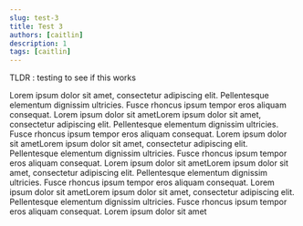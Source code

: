```yaml
---
slug: test-3
title: Test 3
authors: [caitlin]
description: 1
tags: [caitlin]
---
```

TLDR : testing to see if this works

<!--truncate-->

Lorem ipsum dolor sit amet, consectetur adipiscing elit. Pellentesque elementum dignissim ultricies. Fusce rhoncus ipsum tempor eros aliquam consequat. Lorem ipsum dolor sit ametLorem ipsum dolor sit amet, consectetur adipiscing elit. Pellentesque elementum dignissim ultricies. Fusce rhoncus ipsum tempor eros aliquam consequat. Lorem ipsum dolor sit ametLorem ipsum dolor sit amet, consectetur adipiscing elit. Pellentesque elementum dignissim ultricies. Fusce rhoncus ipsum tempor eros aliquam consequat. Lorem ipsum dolor sit ametLorem ipsum dolor sit amet, consectetur adipiscing elit. Pellentesque elementum dignissim ultricies. Fusce rhoncus ipsum tempor eros aliquam consequat. Lorem ipsum dolor sit ametLorem ipsum dolor sit amet, consectetur adipiscing elit. Pellentesque elementum dignissim ultricies. Fusce rhoncus ipsum tempor eros aliquam consequat. Lorem ipsum dolor sit amet